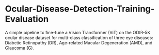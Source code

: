 # Ocular-Disease-Detection-Training-Evaluation
A simple pipeline to fine-tune a Vision Transformer (ViT) on the ODIR-5K ocular disease dataset for multi-class classification of three eye diseases: Diabetic Retinopathy (DR), Age-related Macular Degeneration (AMD), and Glaucoma (G). 
